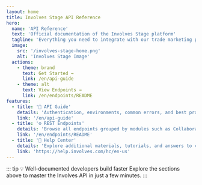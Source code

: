 ```yaml
---
layout: home
title: Involves Stage API Reference
hero:
  name: 'API Reference'
  text: 'Official documentation of the Involves Stage platform'
  tagline: 'Everything you need to integrate with our trade marketing platform.'
  image:
    src: '/involves-stage-home.png'
    alt: 'Involves Stage Image'
  actions:
    - theme: brand
      text: Get Started →
      link: /en/api-guide
    - theme: alt
      text: View Endpoints →
      link: /en/endpoints/README
features:
  - title: '📘 API Guide'
    details: 'Authentication, environments, common errors, and best practices to get started safely.'
    link: '/en/api-guide'
  - title: '⚙️ REST Endpoints'
    details: 'Browse all endpoints grouped by modules such as Collaborator, Product, POS, and more.'
    link: '/en/endpoints/README'
  - title: '🧠 Help Center'
    details: 'Explore additional materials, tutorials, and answers to common questions about using Involves Stage.'
    link: 'https://help.involves.com/hc/en-us'
---
```


::: tip 💡 Well-documented developers build faster
Explore the sections above to master the Involves API in just a few minutes.
:::

<style scoped>
/* 📸 Custom style for Hero image */
.VPHomeHero .image-container img {
  max-width: 720px;
  width: 100%;
  height: auto;
  object-fit: contain;
  margin: 0 auto;
  transition: transform 0.3s ease;
}

.VPHomeHero .image-container img:hover {
  transform: scale(1.04);
}

@media (max-width: 1024px) {
  .VPHomeHero .image-container img {
    max-width: 600px;
  }
}

@media (max-width: 768px) {
  .VPHomeHero .image-container img {
    max-width: 380px;
  }
}
</style>
